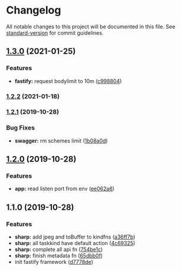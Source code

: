 # Changelog

All notable changes to this project will be documented in this file. See [standard-version](https://github.com/conventional-changelog/standard-version) for commit guidelines.

## [1.3.0](https://github.com/yidinghan/image-hub/compare/v1.2.2...v1.3.0) (2021-01-25)


### Features

* **fastify:** request bodylimit to 10m ([c998804](https://github.com/yidinghan/image-hub/commit/c9988049a3601065cb6afd6e482584424ad8ca62))

### [1.2.2](https://github.com/yidinghan/image-hub/compare/v1.2.1...v1.2.2) (2021-01-18)

### [1.2.1](https://github.com/yidinghan/image-hub/compare/v1.2.0...v1.2.1) (2019-10-28)


### Bug Fixes

* **swagger:** rm schemes limit ([1b08a0d](https://github.com/yidinghan/image-hub/commit/1b08a0d821a08fec6b23ce1f1ed39148bc25fa30))

## [1.2.0](https://github.com/yidinghan/image-hub/compare/v1.1.0...v1.2.0) (2019-10-28)


### Features

* **app:** read listen port from env ([ee062a6](https://github.com/yidinghan/image-hub/commit/ee062a60aae3a1ea52542f2aa8ba8ced90778469))

## 1.1.0 (2019-10-28)


### Features

* **sharp:** add jpeg and toBuffer to kindfns ([a36ff7b](https://github.com/yidinghan/image-hub/commit/a36ff7bac0729f97a8029ecf4b534765ca4aedda))
* **sharp:** all taskkind have default action ([4c69325](https://github.com/yidinghan/image-hub/commit/4c69325fada917dbc79d862a6753cf93f2a85b02))
* **sharp:** complete all api fn ([754be1c](https://github.com/yidinghan/image-hub/commit/754be1c33b33d6df6d95dadd765edf5b0fe615f5))
* **sharp:** finish metadata fn ([65dbb0f](https://github.com/yidinghan/image-hub/commit/65dbb0f79089ab8e394b5851f34a975f3fe941ab))
* init fastify framework ([d7778de](https://github.com/yidinghan/image-hub/commit/d7778de653151f7f59186dd02546267d01d34f0a))
